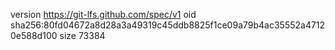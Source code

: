 version https://git-lfs.github.com/spec/v1
oid sha256:80fd04672a8d28a3a49319c45ddb8825f1ce09a79b4ac35552a47120e588d100
size 73384
